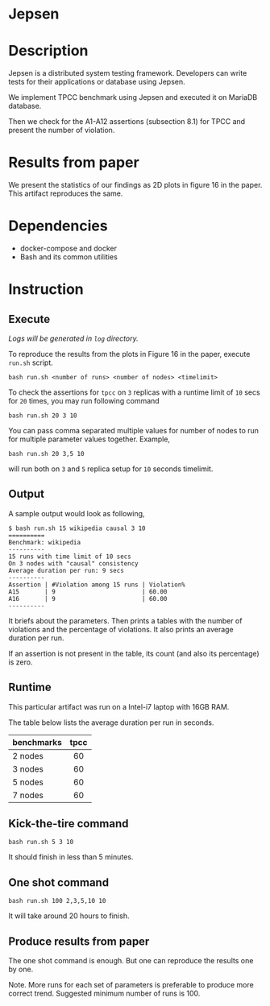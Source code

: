 Jepsen
======

# Description
Jepsen is a distributed system testing framework.
Developers can write tests for their applications or database using Jepsen.

We implement TPCC benchmark using Jepsen and executed it on MariaDB database.

Then we check for the A1-A12 assertions (subsection 8.1) for TPCC and present the number of violation.

# Results from paper
We present the statistics of our findings as 2D plots in figure 16 in the paper. This artifact reproduces the same.

# Dependencies
- docker-compose and docker
- Bash and its common utilities

# Instruction

## Execute

_Logs will be generated in `log` directory._

To reproduce the results from the plots in Figure 16 in the paper, execute `run.sh` script.

`bash run.sh <number of runs> <number of nodes> <timelimit>`

To check the assertions for `tpcc` on `3` replicas with a runtime limit of `10` secs for `20` times, you may run following command

`bash run.sh 20 3 10`

You can pass comma separated multiple values for number of nodes to run for multiple parameter values together. Example,

`bash run.sh 20 3,5 10`

will run both on `3` and `5` replica setup for `10` seconds timelimit.

## Output

A sample output would look as following,

```
$ bash run.sh 15 wikipedia causal 3 10
==========
Benchmark: wikipedia
----------
15 runs with time limit of 10 secs
On 3 nodes with "causal" consistency
Average duration per run: 9 secs
----------
Assertion | #Violation among 15 runs | Violation%
A15       | 9                        | 60.00
A16       | 9                        | 60.00
----------
```

It briefs about the parameters. Then prints a tables with the number of violations and the percentage of violations.
It also prints an average duration per run.

If an assertion is not present in the table, its count (and also its percentage) is zero.

## Runtime
This particular artifact was run on a Intel-i7 laptop with 16GB RAM.



The table below lists the average duration per run in seconds.

| benchmarks | tpcc |
|-|:-:|
| 2 nodes | 60 |
| 3 nodes | 60 |
| 5 nodes | 60 |
| 7 nodes | 60 |

## Kick-the-tire command

```
bash run.sh 5 3 10
```

It should finish in less than 5 minutes.

## One shot command

```
bash run.sh 100 2,3,5,10 10
```

It will take around 20 hours to finish.

## Produce results from paper

The one shot command is enough. But one can reproduce the results one by one.

Note. More runs for each set of parameters is preferable to produce more correct trend. Suggested minimum number of runs is 100.
